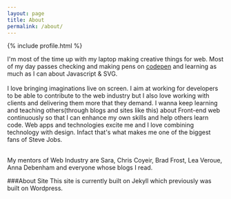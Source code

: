 ```yaml
---
layout: page
title: About
permalink: /about/
---
```


{% include profile.html %}


I'm most of the time up with my laptop making creative things for web. Most of my day passes checking and making pens on [codepen](http://codepen.io/ahisack) and learning as much as I can about Javascript & SVG. <br/><br/> I love bringing imaginations live on screen. I aim at working for developers to be able to contribute to the web industry but I also love working with clients and delivering them more that they demand.  I wanna keep learning and teaching others(through blogs and sites like this) about Front-end web continuously so that I can enhance my own skills and help others learn code. Web apps and technologies excite me and I love combining technology with design. Infact that's what makes me one of the biggest fans of Steve Jobs.<br/><br/>

My mentors of Web Industry are Sara, Chris Coyeir, Brad Frost, Lea Veroue, Anna Debenham and everyone whose blogs I read.

###About Site
This site is currently built on Jekyll which previously was built on Wordpress.